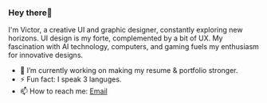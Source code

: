 ### Hey there💚

I'm Victor, a creative UI and graphic designer, constantly exploring new horizons. UI design is my forte, complemented by a bit of UX. My fascination with AI technology, computers, and gaming fuels my enthusiasm for innovative designs.

- 🔭 I’m currently working on making my resume & portfolio stronger.
- ⚡ Fun fact: I speak 3 languges.
- 📫 How to reach me: [Email](https://victortonu.myportfolio.com/contact)

